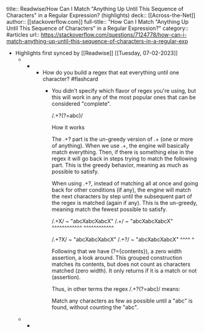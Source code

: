 title:: Readwise/How Can I Match "Anything Up Until This Sequence of Characters" in a Regular Expression? (highlights)
deck:: [[Across-the-Net]]
author:: [[stackoverflow.com]]
full-title:: "How Can I Match "Anything Up Until This Sequence of Characters" in a Regular Expression?"
category:: #articles
url:: https://stackoverflow.com/questions/7124778/how-can-i-match-anything-up-until-this-sequence-of-characters-in-a-regular-exp

- Highlights first synced by [[Readwise]] [[Tuesday, 07-02-2023]]
	- -
		- How do you build a regex that eat everything until one character? #flashcard
			- You didn't  specify which flavor  of regex  you're using, but  this will
			  work in any of the most popular ones that can be considered "complete".
			  
			  /.+?(?=abc)/
			  
			  
			  How it works
			  
			  The  .+?  part is  the  un-greedy  version of  .+  (one  or more  of
			  anything). When we use .+, the engine will basically match everything.
			  Then, if there is  something else in the regex it will  go back in steps
			  trying to  match the  following part. This  is the  greedy behavior,
			  meaning as much as possible to satisfy.
			  
			  When using  .+?, instead of  matching all at  once and going  back for
			  other conditions (if any), the engine  will match the next characters by
			  step until the  subsequent part of the regex is  matched (again if any).
			  This  is  the un-greedy,  meaning  match  the fewest  possible  to
			  satisfy.
			  
			  /.+X/  ~ "abcXabcXabcX"        /.+/  ~ "abcXabcXabcX"
			          ^^^^^^^^^^^^                  ^^^^^^^^^^^^
			  
			  /.+?X/ ~ "abcXabcXabcX"        /.+?/ ~ "abcXabcXabcX"
			          ^^^^                          ^
			  
			  
			  Following  that   we  have   (?={contents}),  a   zero  width
			  assertion,  a  look around.  This  grouped  construction matches  its
			  contents, but does not count  as characters matched (zero width). It
			  only returns if it is a match or not (assertion).
			  
			  Thus, in other terms the regex /.+?(?=abc)/ means:
			  
			  
			  Match any  characters as  few  as possible  until a  "abc" is  found,
			  without counting the "abc".
	- -